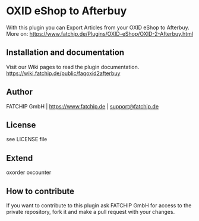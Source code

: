 # OXID eShop to Afterbuy
With this plugin you can Export Articles from your OXID eShop to Afterbuy.  
More on: https://www.fatchip.de/Plugins/OXID-eShop/OXID-2-Afterbuy.html

## Installation and documentation

Visit our Wiki pages to read the plugin documentation.    
https://wiki.fatchip.de/public/faqoxid2afterbuy

## Author
FATCHIP GmbH | https://www.fatchip.de | support@fatchip.de

## License
see LICENSE file

## Extend
oxorder
oxcounter

## How to contribute
If you want to contribute to this plugin ask FATCHIP GmbH for access to the private repository, fork it and make a pull request with your changes.
